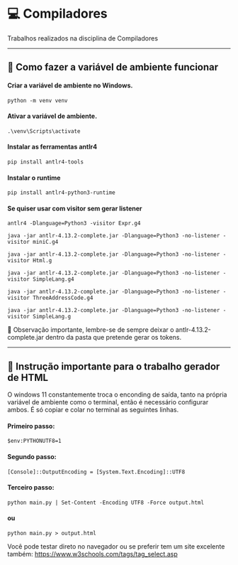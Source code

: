 # 💻 Compiladores 
Trabalhos realizados na disciplina de Compiladores

---

## 🔎 Como fazer a variável de ambiente funcionar

#### Criar a variável de ambiente no Windows.
```
python -m venv venv
```

#### Ativar a variável de ambiente.
```
.\venv\Scripts\activate
```

#### Instalar as ferramentas antlr4
```
pip install antlr4-tools
```

#### Instalar o runtime
```
pip install antlr4-python3-runtime
```

#### Se quiser usar com visitor sem gerar listener
```
antlr4 -Dlanguage=Python3 -visitor Expr.g4
```

```
java -jar antlr-4.13.2-complete.jar -Dlanguage=Python3 -no-listener -visitor miniC.g4
```

```
java -jar antlr-4.13.2-complete.jar -Dlanguage=Python3 -no-listener -visitor Html.g
```

```
java -jar antlr-4.13.2-complete.jar -Dlanguage=Python3 -no-listener -visitor SimpleLang.g4
```

```
java -jar antlr-4.13.2-complete.jar -Dlanguage=Python3 -no-listener -visitor ThreeAddressCode.g4
```

```
java -jar antlr-4.13.2-complete.jar -Dlanguage=Python3 -no-listener -visitor SimpleLang.g
```

🚨 Observação importante, lembre-se de sempre deixar o antlr-4.13.2-complete.jar dentro da pasta que pretende gerar os tokens.

---

## 📒 Instrução importante para o trabalho gerador de HTML

O windows 11 constantemente troca o enconding de saída, tanto na própria variável de ambiente como o terminal, então é necessário configurar ambos. É só copiar e colar no terminal as seguintes linhas.

#### Primeiro passo:
```
$env:PYTHONUTF8=1
```

#### Segundo passo:
```
[Console]::OutputEncoding = [System.Text.Encoding]::UTF8
```

#### Terceiro passo:
```
python main.py | Set-Content -Encoding UTF8 -Force output.html
```
#### ou
```
python main.py > output.html
```

Você pode testar direto no navegador ou se preferir tem um site excelente também: https://www.w3schools.com/tags/tag_select.asp
